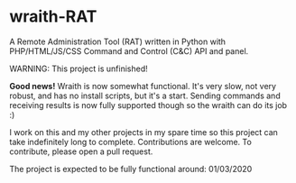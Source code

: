 # wraith-RAT

A Remote Administration Tool (RAT) written in Python with 
PHP/HTML/JS/CSS Command and Control (C&amp;C) API and panel.

WARNING: This project is unfinished!

**Good news!** Wraith is now somewhat functional. It's very slow, not
very robust, and has no install scripts, but it's a start. Sending
commands and receiving results is now fully supported though so
the wraith can do its job :)

I work on this and my other projects in my spare time so this project 
can take indefinitely long to complete. Contributions are welcome. To 
contribute, please open a pull request.

The project is expected to be fully functional around: 01/03/2020

